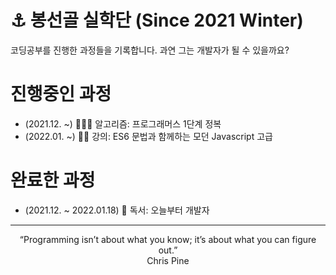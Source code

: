 # ⚓ 봉선골 실학단 (Since 2021 Winter)

코딩공부를 진행한 과정들을 기록합니다. 과연 그는 개발자가 될 수 있을까요?

# 진행중인 과정

-   (2021.12. ~) 👩🏻‍💻 알고리즘: 프로그래머스 1단계 정복
-   (2022.01. ~) 👨‍🏫 강의: ES6 문법과 함께하는 모던 Javascript 고급

# 완료한 과정

-   (2021.12. ~ 2022.01.18) 📕 독서: 오늘부터 개발자

---

<p align="center">“Programming isn’t about what you know; it’s about what you can figure out.”<br>Chris Pine</p>
